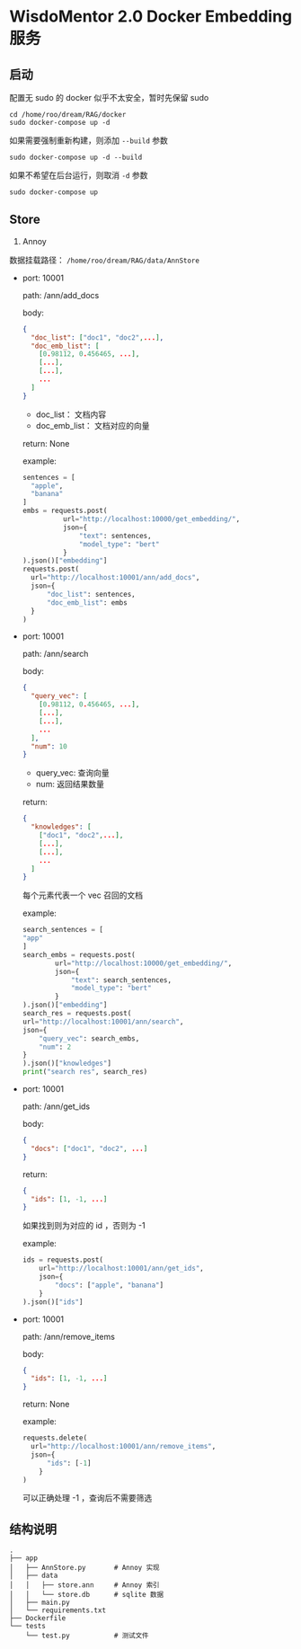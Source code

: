 # WisdoMentor 2.0 Docker Embedding 服务

## 启动

配置无 sudo 的 docker 似乎不太安全，暂时先保留 sudo

``` shell
cd /home/roo/dream/RAG/docker
sudo docker-compose up -d
```

如果需要强制重新构建，则添加 `--build` 参数

``` shell
sudo docker-compose up -d --build
```

如果不希望在后台运行，则取消 `-d` 参数

``` shell
sudo docker-compose up
```

## Store

1. Annoy

  数据挂载路径： `/home/roo/dream/RAG/data/AnnStore`

  - port: 10001
  
    path: /ann/add_docs
    
    body:

    ```json
    {
      "doc_list": ["doc1", "doc2",...],
      "doc_emb_list": [
        [0.98112, 0.456465, ...],
        [...],
        [...],
        ...
      ]
    }
    ```

      - doc_list： 文档内容
      - doc_emb_list： 文档对应的向量

    return: None

    example:

    ``` python
    sentences = [
      "apple",
      "banana"
    ]
    embs = requests.post(
              url="http://localhost:10000/get_embedding/",
              json={
                  "text": sentences,
                  "model_type": "bert"
              }
    ).json()["embedding"]
    requests.post(
      url="http://localhost:10001/ann/add_docs",
      json={
          "doc_list": sentences,
          "doc_emb_list": embs
      }
    )
    ```

  - port: 10001

    path: /ann/search

    body:

    ```json
    {
      "query_vec": [
        [0.98112, 0.456465, ...],
        [...],
        [...],
        ...
      ],
      "num": 10
    }
    ```

      - query_vec: 查询向量
      - num: 返回结果数量

    return:

    ```json
    {
      "knowledges": [
        ["doc1", "doc2",...],
        [...],
        [...],
        ...
      ]
    }
    ```

    每个元素代表一个 vec 召回的文档

    example:

    ``` python
    search_sentences = [
    "app"
    ]
    search_embs = requests.post(
            url="http://localhost:10000/get_embedding/",
            json={
                "text": search_sentences,
                "model_type": "bert"
            }
    ).json()["embedding"]
    search_res = requests.post(
    url="http://localhost:10001/ann/search",
    json={
        "query_vec": search_embs,
        "num": 2
    }
    ).json()["knowledges"]
    print("search res", search_res)
    ```

  - port: 10001

    path: /ann/get_ids

    body:

    ``` json
    {
      "docs": ["doc1", "doc2", ...]
    }
    ```

    return:

    ``` json
    {
      "ids": [1, -1, ...]
    }
    ```

    如果找到则为对应的 id ，否则为 -1

    example:

    ``` python
    ids = requests.post(
        url="http://localhost:10001/ann/get_ids",
        json={
            "docs": ["apple", "banana"]
        }
    ).json()["ids"]
    ```
  
  - port: 10001

    path: /ann/remove_items

    body:

    ``` json
    {
      "ids": [1, -1, ...]
    }
    ```

    return: None

    example:

    ``` python
    requests.delete(
      url="http://localhost:10001/ann/remove_items",
      json={
          "ids": [-1]
        }
    )
    ```

    可以正确处理 -1 ，查询后不需要筛选

## 结构说明

``` shell
.
├── app
│   ├── AnnStore.py       # Annoy 实现
│   ├── data
│   │   ├── store.ann     # Annoy 索引
│   │   └── store.db      # sqlite 数据
│   ├── main.py
│   └── requirements.txt
├── Dockerfile
└── tests
    └── test.py           # 测试文件
```
